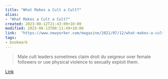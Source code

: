 ```yaml
---
title: "What Makes a Cult a Cult?"
alias:
- "What Makes a Cult a Cult?"
created: 2023-08-12T21:43:09+10:00
modified: 2023-08-13T00:11:49+10:00
link:  "https://www.newyorker.com/magazine/2021/07/12/what-makes-a-cult-a-cult"
tags:
- bookmark
---
```


> Male cult leaders sometimes claim droit du seigneur over female followers or use physical violence to sexually exploit them.

[Link](https://www.newyorker.com/magazine/2021/07/12/what-makes-a-cult-a-cult)